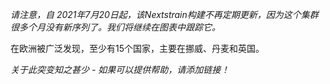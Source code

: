 _请注意，自 2021年7月20日起，该Nextstrain构建不再定期更新，因为这个集群很多个月没有新序列了。我们将继续在图表中跟踪它。_

<VarOrLin name="20B/S:626S"/>在欧洲被广泛发现，至少有15个国家，主要在挪威、丹麦和英国。

_关于此突变知之甚少 - 如果可以提供帮助，请添加链接！_
